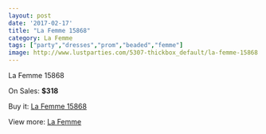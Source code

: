 ```yaml
---
layout: post
date: '2017-02-17'
title: "La Femme 15868"
category: La Femme
tags: ["party","dresses","prom","beaded","femme"]
image: http://www.lustparties.com/5307-thickbox_default/la-femme-15868.jpg
---
```

La Femme 15868

On Sales: **$318**
<a href="https://www.lustparties.com/en/la-femme/1769-la-femme-15868.html"><amp-img layout="responsive" width="600" height="600" src="//www.lustparties.com/5307-thickbox_default/la-femme-15868.jpg" alt="La Femme 15868 0" /></a>
<a href="https://www.lustparties.com/en/la-femme/1769-la-femme-15868.html"><amp-img layout="responsive" width="600" height="600" src="//www.lustparties.com/5309-thickbox_default/la-femme-15868.jpg" alt="La Femme 15868 1" /></a>
<a href="https://www.lustparties.com/en/la-femme/1769-la-femme-15868.html"><amp-img layout="responsive" width="600" height="600" src="//www.lustparties.com/5308-thickbox_default/la-femme-15868.jpg" alt="La Femme 15868 2" /></a>

Buy it: [La Femme 15868](https://www.lustparties.com/en/la-femme/1769-la-femme-15868.html "La Femme 15868")

View more: [La Femme](https://www.lustparties.com/en/4-la-femme "La Femme")